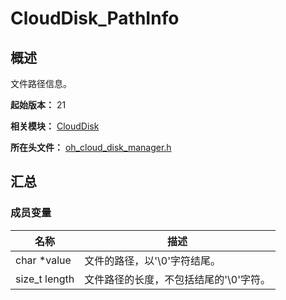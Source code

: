 # CloudDisk_PathInfo
<!--Kit: Core File Kit-->
<!--Subsystem: FileManagement-->
<!--Owner: @oh_create_jiawei-->
<!--Designer: @oh_create_jiawei-->
<!--Tester: @liuhonggang123;-->
<!--Adviser: @foryourself-->

## 概述

文件路径信息。

**起始版本：** 21

**相关模块：** [CloudDisk](capi-clouddisk.md)

**所在头文件：** [oh_cloud_disk_manager.h](capi-oh-cloud-disk-manager-h.md)

## 汇总

### 成员变量

| 名称 | 描述 |
| -- | -- |
| char *value | 文件的路径，以'\0'字符结尾。 |
| size_t length | 文件路径的长度，不包括结尾的'\0'字符。 |


